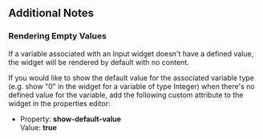 ## Additional Notes

### Rendering Empty Values

If a variable associated with an Input widget doesn't have a defined value, the widget will be rendered by default with no content. 

If you would like to show the default value for the associated variable type (e.g. show "0" in the widget for a variable of type Integer) when there's no defined value for the variable, add the following custom attribute to the widget in the properties editor:

* Property: **show-default-value**  
    Value: **true**
